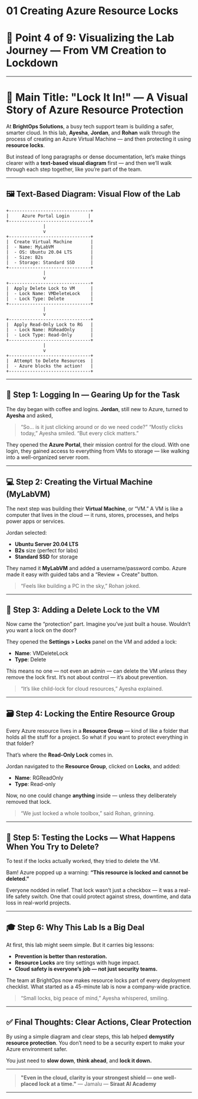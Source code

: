 # 01 Creating Azure Resource Locks

# 🔹 Point 4 of 9: Visualizing the Lab Journey — From VM Creation to Lockdown

---

# 🧭 **Main Title: "Lock It In!" — A Visual Story of Azure Resource Protection**

At **BrightOps Solutions**, a busy tech support team is building a safer, smarter cloud. In this lab, **Ayesha**, **Jordan**, and **Rohan** walk through the process of creating an Azure Virtual Machine — and then protecting it using **resource locks**.

But instead of long paragraphs or dense documentation, let’s make things clearer with a **text-based visual diagram** first — and then we’ll walk through each step together, like you’re part of the team.

---

## 🖼️ **Text-Based Diagram: Visual Flow of the Lab**

```
+-------------------------------+
|     Azure Portal Login       |
+-------------------------------+
              |
              v
+-------------------------------+
|  Create Virtual Machine       |
|  - Name: MyLabVM              |
|  - OS: Ubuntu 20.04 LTS       |
|  - Size: B2s                  |
|  - Storage: Standard SSD      |
+-------------------------------+
              |
              v
+-------------------------------+
|  Apply Delete Lock to VM      |
|  - Lock Name: VMDeleteLock    |
|  - Lock Type: Delete          |
+-------------------------------+
              |
              v
+-------------------------------+
|  Apply Read-Only Lock to RG   |
|  - Lock Name: RGReadOnly      |
|  - Lock Type: Read-Only       |
+-------------------------------+
              |
              v
+-------------------------------+
|  Attempt to Delete Resources  |
|  - Azure blocks the action!   |
+-------------------------------+
```

---

## 🔧 **Step 1: Logging In — Gearing Up for the Task**

The day began with coffee and logins. **Jordan**, still new to Azure, turned to **Ayesha** and asked,

> “So… is it just clicking around or do we need code?”
> “Mostly clicks today,” Ayesha smiled. “But every click matters.”

They opened the **Azure Portal**, their mission control for the cloud. With one login, they gained access to everything from VMs to storage — like walking into a well-organized server room.

---

## 💻 **Step 2: Creating the Virtual Machine (MyLabVM)**

The next step was building their **Virtual Machine**, or “VM.” A VM is like a computer that lives in the cloud — it runs, stores, processes, and helps power apps or services.

Jordan selected:

* **Ubuntu Server 20.04 LTS**
* **B2s** size (perfect for labs)
* **Standard SSD** for storage

They named it **MyLabVM** and added a username/password combo. Azure made it easy with guided tabs and a “Review + Create” button.

> “Feels like building a PC in the sky,” Rohan joked.

---

## 🔐 **Step 3: Adding a Delete Lock to the VM**

Now came the “protection” part. Imagine you’ve just built a house. Wouldn’t you want a lock on the door?

They opened the **Settings > Locks** panel on the VM and added a lock:

* **Name**: VMDeleteLock
* **Type**: Delete

This means no one — not even an admin — can delete the VM unless they remove the lock first. It’s not about control — it’s about prevention.

> “It’s like child-lock for cloud resources,” Ayesha explained.

---

## 🗃️ **Step 4: Locking the Entire Resource Group**

Every Azure resource lives in a **Resource Group** — kind of like a folder that holds all the stuff for a project. So what if you want to protect everything in that folder?

That’s where the **Read-Only Lock** comes in.

Jordan navigated to the **Resource Group**, clicked on **Locks**, and added:

* **Name**: RGReadOnly
* **Type**: Read-only

Now, no one could change **anything** inside — unless they deliberately removed that lock.

> “We just locked a whole toolbox,” said Rohan, grinning.

---

## 🔄 **Step 5: Testing the Locks — What Happens When You Try to Delete?**

To test if the locks actually worked, they tried to delete the VM.

Bam! Azure popped up a warning:
**“This resource is locked and cannot be deleted.”**

Everyone nodded in relief. That lock wasn’t just a checkbox — it was a real-life safety switch. One that could protect against stress, downtime, and data loss in real-world projects.

---

## 🎓 **Step 6: Why This Lab Is a Big Deal**

At first, this lab might seem simple. But it carries big lessons:

* **Prevention is better than restoration.**
* **Resource Locks** are tiny settings with huge impact.
* **Cloud safety is everyone’s job — not just security teams.**

The team at BrightOps now makes resource locks part of every deployment checklist. What started as a 45-minute lab is now a company-wide practice.

> “Small locks, big peace of mind,” Ayesha whispered, smiling.

---

## ✅ **Final Thoughts: Clear Actions, Clear Protection**

By using a simple diagram and clear steps, this lab helped **demystify resource protection**. You don’t need to be a security expert to make your Azure environment safer.

You just need to **slow down**, **think ahead**, and **lock it down.**

---

> **"Even in the cloud, clarity is your strongest shield — one well-placed lock at a time."**
> — Jamalu
> — **Siraat AI Academy**

---


